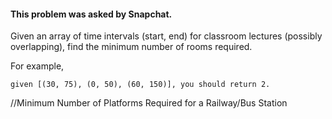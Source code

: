 ﻿#### This problem was asked by  Snapchat.

Given an array of time intervals (start, end) for classroom lectures (possibly overlapping), 
find the minimum number of rooms required.

For example, 

    given [(30, 75), (0, 50), (60, 150)], you should return 2.


//Minimum Number of Platforms Required for a Railway/Bus Station